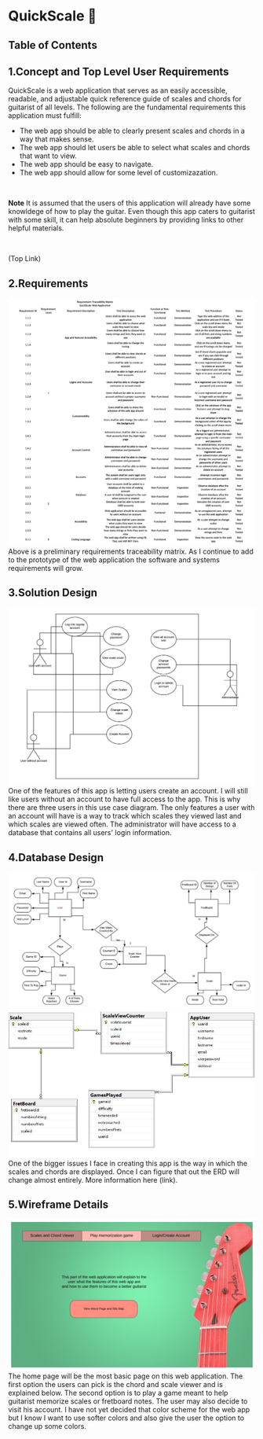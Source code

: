 # QuickScale :guitar:
## Table of Contents


## 1.Concept and Top Level User Requirements
QuickScale is a web application that serves as an easily accessible, readable, and adjustable quick reference guide of scales and chords for guitarist of all levels. The following are the fundamental requirements this application must fulfill:
* The web app should be able to clearly present scales and chords in a way that makes sense.
* The web app should let users be able to select what scales and chords that want to view.
* The web app should be easy to navigate.
* The web app should allow for some level of customizazation.

<br/>

**Note** It is assumed that the users of this application will already have some knowldege of how to play the guitar. Even though this app caters to guitarist with some skill, it can help absolute beginners by providing links to other helpful materials.

<br/>

(Top Link)

## 2.Requirements
![RTM](https://github.com/jpolanco94/QuickScale/blob/master/RTM%20(1).jpg)
Above is a preliminary requirements traceability matrix. As I continue to add to the prototype of the web application the software and systems requirements will grow.

## 3.Solution Design
![UseCase](https://github.com/jpolanco94/QuickScale/blob/master/UseCase.jpeg)
One of the features of this app is letting users create an account. I will still like users without an account to have full access to the app. This is why there are three users in this use case diagram. The only features a user with an account will have is a way to track which scales they viewed last and which scales are viewed often. The administrator will have access to a database that contains all users' login information.

## 4.Database Design
![ERD1](https://github.com/jpolanco94/QuickScale/blob/master/Quick%20Scales%20ERD.jpeg)
![ERD2](https://github.com/jpolanco94/QuickScale/blob/master/DataBase%20Diagram.JPG)
One of the bigger issues I face in creating this app is the way in which the scales and chords are displayed. Once I can figure that out the ERD will change almost entirely. More information here (link).

## 5.Wireframe Details
![Home Page](https://github.com/jpolanco94/QuickScale/blob/master/Home%20Page%20Quick%20Scale.jpeg)
The home page will be the most basic page on this web application. The first option the users can pick is the chord and scale viewer and
is explained below. The second option is to play a game meant to help guitarist memorize scales or fretboard notes. The user may also 
decide to visit his account. I have not yet decided that color scheme for the web app but I know I want to use softer colors and also
give the user the option to change up some colors.


